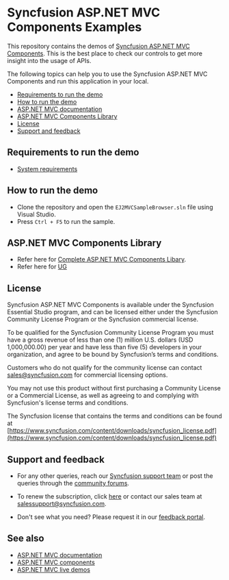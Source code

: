 # Syncfusion ASP.NET MVC Components Examples

This repository contains the demos of [Syncfusion ASP.NET MVC Components](https://www.syncfusion.com/aspnet-mvc-ui-controls/). This is the best place to check our controls to get more insight into the usage of APIs.

The following topics can help you to use the Syncfusion ASP.NET MVC Components and run this application in your local.

* [Requirements to run the demo](#requirements-to-run-the-demo)
* [How to run the demo](#how-to-run-the-demo)
* [ASP.NET MVC documentation](https://ej2.syncfusion.com/aspnetmvc/documentation/introduction)
* [ASP.NET MVC Components Library](#aspnet-mvc-components-library)
* [License](#license)
* [Support and feedback](#support-and-feedback) 

## Requirements to run the demo

* [System requirements](https://ej2.syncfusion.com/aspnetmvc/documentation/system-requirements/)

## How to run the demo

* Clone the repository and open the `EJ2MVCSampleBrowser.sln` file using Visual Studio.
* Press `Ctrl + F5` to run the sample.

## ASP.NET MVC Components Library

* Refer here for [Complete ASP.NET MVC Components Libary](https://ej2.syncfusion.com/aspnetmvc/).
* Refer here for [UG](https://ej2.syncfusion.com/aspnetmvc/documentation/)

## License

Syncfusion ASP.NET MVC Components is available under the Syncfusion Essential Studio program, and can be licensed either under the Syncfusion Community License Program or the Syncfusion commercial license.

To be qualified for the Syncfusion Community License Program you must have a gross revenue of less than one (1) million U.S. dollars (USD 1,000,000.00) per year and have less than five (5) developers in your organization, and agree to be bound by Syncfusion’s terms and conditions.

Customers who do not qualify for the community license can contact sales@syncfusion.com for commercial licensing options.

You may not use this product without first purchasing a Community License or a Commercial License, as well as agreeing to and complying with Syncfusion's license terms and conditions.

The Syncfusion license that contains the terms and conditions can be found at
[https://www.syncfusion.com/content/downloads/syncfusion_license.pdf](https://www.syncfusion.com/content/downloads/syncfusion_license.pdf)

## Support and feedback

* For any other queries, reach our [Syncfusion support team](https://support.syncfusion.com/) or post the queries through the [community forums](https://www.syncfusion.com/forums?utm_source=github&utm_medium=listing).

* To renew the subscription, click [here](https://www.syncfusion.com/sales/products?utm_source=github&utm_medium=listing) or contact our sales team at <salessupport@syncfusion.com>.

* Don't see what you need? Please request it in our [feedback portal](https://www.syncfusion.com/feedback/aspnet-mvc).

## See also

* [ASP.NET MVC documentation](https://ej2.syncfusion.com/aspnetmvc/documentation/introduction)
* [ASP.NET MVC components](https://www.syncfusion.com/aspnet-mvc-ui-controls/)
* [ASP.NET MVC live demos](https://ej2.syncfusion.com/aspnetmvc/)
